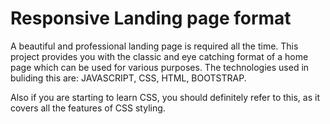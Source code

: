 # Responsive Landing page format
A beautiful and professional landing page is required all the time.
This project provides you with the classic and eye catching format of a home page which can be used for various purposes.
The technologies used in buliding this are:
 JAVASCRIPT,
 CSS,
 HTML,
 BOOTSTRAP.

Also if you are starting to learn CSS, you should definitely refer to this, as it covers all the features of CSS styling.
